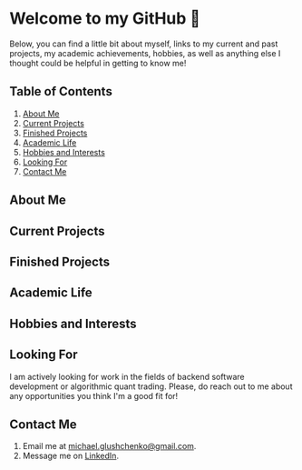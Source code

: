 # Welcome to my GitHub 👋
Below, you can find a little bit about myself, links to my current and past projects, my academic achievements, hobbies, as well as anything else I thought could be helpful in getting to know me!

## Table of Contents
  1) [About Me](https://github.com/mglush/mglush/blob/main/README.md#about-me)  
  2) [Current Projects](https://github.com/mglush/mglush/blob/main/README.md#current-projects)  
  3) [Finished Projects](https://github.com/mglush/mglush/blob/main/README.md#finished-projects)  
  4) [Academic Life](https://github.com/mglush/mglush/blob/main/README.md#academic-life)  
  5) [Hobbies and Interests](https://github.com/mglush/mglush/blob/main/README.md#hobbies-and-interests)  
  7) [Looking For](https://github.com/mglush/mglush/blob/main/README.md#looking-for)  
  8) [Contact Me](https://github.com/mglush/mglush/blob/main/README.md#contact-me)  

## About Me


## Current Projects


## Finished Projects


## Academic Life


## Hobbies and Interests


## Looking For
I am actively looking for work in the fields of backend software development or algorithmic quant trading. Please, do reach out to me about any opportunities you think I'm a good fit for!

## Contact Me
1) Email me at [michael.glushchenko@gmail.com](michael.glushchenko@gmail.com).
2) Message me on [LinkedIn](https://www.linkedin.com/in/michael-glush/).
